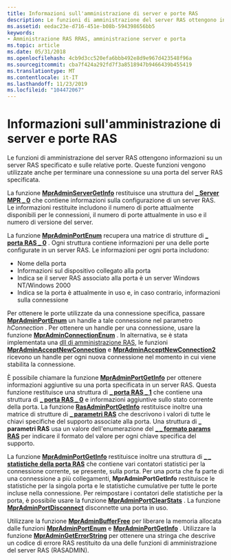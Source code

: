 ```yaml
---
title: Informazioni sull'amministrazione di server e porte RAS
description: Le funzioni di amministrazione del server RAS ottengono informazioni su un server RAS specificato e sulle relative porte. Queste funzioni vengono utilizzate anche per terminare una connessione su una porta del server RAS specificata.
ms.assetid: eedac23e-d716-451e-b08b-594398656bb5
keywords:
- Amministrazione RAS RRAS, amministrazione server e porta
ms.topic: article
ms.date: 05/31/2018
ms.openlocfilehash: 4cb9d3cc520efa6bbb492e8d9e967d423548f96a
ms.sourcegitcommit: cba7f424a292fd7f3a8518947b9466439b455419
ms.translationtype: MT
ms.contentlocale: it-IT
ms.lasthandoff: 11/23/2019
ms.locfileid: "104472067"
---
```

# <a name="about-ras-server-and-port-administration"></a>Informazioni sull'amministrazione di server e porte RAS

Le funzioni di amministrazione del server RAS ottengono informazioni su un server RAS specificato e sulle relative porte. Queste funzioni vengono utilizzate anche per terminare una connessione su una porta del server RAS specificata.

La funzione [**MprAdminServerGetInfo**](/windows/desktop/api/Mprapi/nf-mprapi-mpradminservergetinfo) restituisce una struttura del [**\_ Server MPR \_ 0**](/windows/desktop/api/Mprapi/ns-mprapi-mpr_server_0) che contiene informazioni sulla configurazione di un server RAS. Le informazioni restituite includono il numero di porte attualmente disponibili per le connessioni, il numero di porte attualmente in uso e il numero di versione del server.

La funzione [**MprAdminPortEnum**](/windows/desktop/api/Mprapi/nf-mprapi-mpradminportenum) recupera una matrice di strutture di [**\_ porta RAS \_ 0**](/windows/desktop/api/Mprapi/ns-mprapi-ras_port_0) . Ogni struttura contiene informazioni per una delle porte configurate in un server RAS. Le informazioni per ogni porta includono:

-   Nome della porta
-   Informazioni sul dispositivo collegato alla porta
-   Indica se il server RAS associato alla porta è un server Windows NT/Windows 2000
-   Indica se la porta è attualmente in uso e, in caso contrario, informazioni sulla connessione

Per ottenere le porte utilizzate da una connessione specifica, passare [**MprAdminPortEnum**](/windows/desktop/api/Mprapi/nf-mprapi-mpradminportenum) un handle a tale connessione nel parametro *hConnection* . Per ottenere un handle per una connessione, usare la funzione [**MprAdminConnectionEnum**](/windows/desktop/api/Mprapi/nf-mprapi-mpradminconnectionenum) . In alternativa, se è stata implementata una [dll di amministrazione RAS](ras-administration-dll.md), le funzioni [**MprAdminAcceptNewConnection**](/windows/desktop/api/Mprapi/nf-mprapi-mpradminacceptnewconnection) e [**MprAdminAcceptNewConnection2**](/windows/desktop/api/Mprapi/nf-mprapi-mpradminacceptnewconnection2) ricevono un handle per ogni nuova connessione nel momento in cui viene stabilita la connessione.

È possibile chiamare la funzione [**MprAdminPortGetInfo**](/windows/desktop/api/Mprapi/nf-mprapi-mpradminportgetinfo) per ottenere informazioni aggiuntive su una porta specificata in un server RAS. Questa funzione restituisce una struttura di [**\_ porta RAS \_ 1**](/windows/desktop/api/Mprapi/ns-mprapi-ras_port_1) che contiene una struttura di [**\_ porta RAS \_ 0**](/windows/desktop/api/Mprapi/ns-mprapi-ras_port_0) e informazioni aggiuntive sullo stato corrente della porta. La funzione [**RasAdminPortGetInfo**](rasadminportgetinfo.md) restituisce inoltre una matrice di strutture di [**\_ parametri RAS**](ras-parameters-str.md) che descrivono i valori di tutte le chiavi specifiche del supporto associate alla porta. Una struttura di **\_ parametri RAS** usa un valore dell'enumerazione del [**\_ \_ formato params RAS**](ras-params-format-str.md) per indicare il formato del valore per ogni chiave specifica del supporto.

La funzione [**MprAdminPortGetInfo**](/windows/desktop/api/Mprapi/nf-mprapi-mpradminportgetinfo) restituisce inoltre una struttura di [**\_ \_ statistiche della porta RAS**](ras-port-statistics-str.md) che contiene vari contatori statistici per la connessione corrente, se presente, sulla porta. Per una porta che fa parte di una connessione a più collegamenti, **MprAdminPortGetInfo** restituisce le statistiche per la singola porta e le statistiche cumulative per tutte le porte incluse nella connessione. Per reimpostare i contatori delle statistiche per la porta, è possibile usare la funzione [**MprAdminPortClearStats**](/windows/desktop/api/Mprapi/nf-mprapi-mpradminportclearstats) . La funzione [**MprAdminPortDisconnect**](/windows/desktop/api/Mprapi/nf-mprapi-mpradminportdisconnect) disconnette una porta in uso.

Utilizzare la funzione [**MprAdminBufferFree**](/windows/desktop/api/Mprapi/nf-mprapi-mpradminbufferfree) per liberare la memoria allocata dalle funzioni [**MprAdminPortEnum**](/windows/desktop/api/Mprapi/nf-mprapi-mpradminportenum) e [**MprAdminPortGetInfo**](/windows/desktop/api/Mprapi/nf-mprapi-mpradminportgetinfo) . Utilizzare la funzione [**MprAdminGetErrorString**](/windows/desktop/api/Mprapi/nf-mprapi-mpradmingeterrorstring) per ottenere una stringa che descrive un codice di errore RAS restituito da una delle funzioni di amministrazione del server RAS (RASADMIN).

 

 





